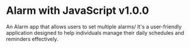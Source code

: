 # Alarm with JavaScript v1.0.0
An Alarm app that allows users to set multiple alarms/ It's a user-friendly application designed to help individuals manage their daily schedules and reminders effectively.
